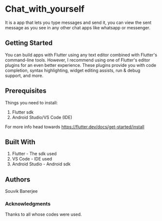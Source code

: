 # Chat_with_yourself
It is a app that lets you type messages and send it, you can view the sent message as you see in any other chat apps like whatsapp or messenger.

## Getting Started
You can build apps with Flutter using any text editor combined with Flutter's command-line tools. However, I recommend using one of Flutter's editor plugins for an even better experience. These plugins provide you with code completion, syntax highlighting, widget editing assists, run & debug support, and more.

## Prerequisites
Things you need to install:
1. Flutter sdk
2. Android Studio/VS Code (IDE)

For more info head towards https://flutter.dev/docs/get-started/install 

## Built With
1. Flutter - The sdk used
2. VS Code - IDE used
3. Android Studio - Android sdk

## Authors
Souvik Banerjee

### Acknowledgments
Thanks to all whose codes were used.
